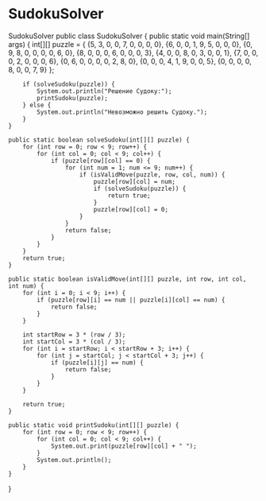 # SudokuSolver
SudokuSolver
public class SudokuSolver {
    public static void main(String[] args) {
        int[][] puzzle = {
            {5, 3, 0, 0, 7, 0, 0, 0, 0},
            {6, 0, 0, 1, 9, 5, 0, 0, 0},
            {0, 9, 8, 0, 0, 0, 0, 6, 0},
            {8, 0, 0, 0, 6, 0, 0, 0, 3},
            {4, 0, 0, 8, 0, 3, 0, 0, 1},
            {7, 0, 0, 0, 2, 0, 0, 0, 6},
            {0, 6, 0, 0, 0, 0, 2, 8, 0},
            {0, 0, 0, 4, 1, 9, 0, 0, 5},
            {0, 0, 0, 0, 8, 0, 0, 7, 9}
        };

        if (solveSudoku(puzzle)) {
            System.out.println("Решение Судоку:");
            printSudoku(puzzle);
        } else {
            System.out.println("Невозможно решить Судоку.");
        }
    }

    public static boolean solveSudoku(int[][] puzzle) {
        for (int row = 0; row < 9; row++) {
            for (int col = 0; col < 9; col++) {
                if (puzzle[row][col] == 0) {
                    for (int num = 1; num <= 9; num++) {
                        if (isValidMove(puzzle, row, col, num)) {
                            puzzle[row][col] = num;
                            if (solveSudoku(puzzle)) {
                                return true;
                            }
                            puzzle[row][col] = 0;
                        }
                    }
                    return false;
                }
            }
        }
        return true;
    }

    public static boolean isValidMove(int[][] puzzle, int row, int col, int num) {
        for (int i = 0; i < 9; i++) {
            if (puzzle[row][i] == num || puzzle[i][col] == num) {
                return false;
            }
        }

        int startRow = 3 * (row / 3);
        int startCol = 3 * (col / 3);
        for (int i = startRow; i < startRow + 3; i++) {
            for (int j = startCol; j < startCol + 3; j++) {
                if (puzzle[i][j] == num) {
                    return false;
                }
            }
        }

        return true;
    }

    public static void printSudoku(int[][] puzzle) {
        for (int row = 0; row < 9; row++) {
            for (int col = 0; col < 9; col++) {
                System.out.print(puzzle[row][col] + " ");
            }
            System.out.println();
        }
    }
}
